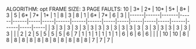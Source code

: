 ALGORITHM: opt
FRAME SIZE: 3
PAGE FAULTS: 10
| 3*   | 2*   |   10* |   5* |   8* |   3 |   5 |   6* |   7* |   1* |   1 |   8 |   3 |   8 |   1 |   6* |   7* |   6 |   3 |
|------|------|-------|------|------|-----|-----|------|------|------|-----|-----|-----|-----|-----|------|------|-----|-----|
| 3    | 3    |     3 |    3 |    3 |   3 |   3 |    3 |    3 |    3 |   3 |   3 |   3 |   3 |   3 |    3 |    3 |   3 |   3 |
|      | 2    |     2 |    5 |    5 |   5 |   5 |    6 |    7 |    1 |   1 |   1 |   1 |   1 |   1 |    6 |    6 |   6 |   6 |
|      |      |    10 |   10 |    8 |   8 |   8 |    8 |    8 |    8 |   8 |   8 |   8 |   8 |   8 |    8 |    7 |   7 |   7 |
